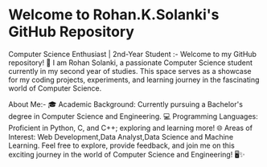 # Welcome to Rohan.K.Solanki's GitHub Repository

Computer Science Enthusiast | 2nd-Year Student :-
Welcome to my GitHub repository! 👋 I am Rohan Solanki, a passionate Computer Science student currently in my second year of studies.
This space serves as a showcase for my coding projects, experiments, and learning journey in the fascinating world of Computer Science.

About Me:-
🎓 Academic Background: Currently pursuing a Bachelor's degree in Computer Science and Engineering.
💻 Programming Languages: Proficient in Python, C, and C++; exploring and learning more!
🌐 Areas of Interest: Web Development,Data Analyst,Data Science  and Machine Learning.
Feel free to explore, provide feedback, and join me on this exciting journey in the world of Computer Science and Engineering! 🖥️✨ 

